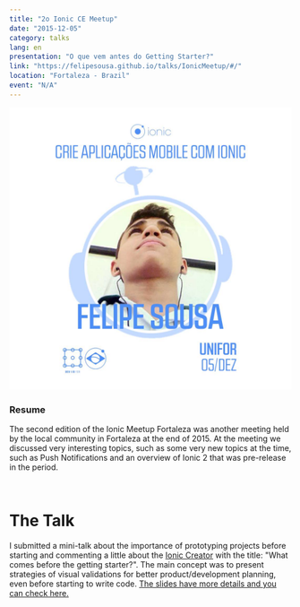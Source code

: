 ```yaml
---
title: "2o Ionic CE Meetup"
date: "2015-12-05"
category: talks
lang: en
presentation: "O que vem antes do Getting Starter?"
link: "https://felipesousa.github.io/talks/IonicMeetup/#/"
location: "Fortaleza - Brazil"
event: "N/A"
---
```


<img src="2ionicce.jpg" alt="alt" class="image" />

### Resume

The second edition of the Ionic Meetup Fortaleza was another meeting held by the local community in Fortaleza at the end of 2015. At the meeting we discussed very interesting topics, such as some very new topics at the time, such as Push Notifications and an overview of Ionic 2 that was pre-release in the period.

<br />

# The Talk

I submitted a mini-talk about the importance of prototyping projects before starting and commenting a little about the [Ionic Creator](https://creator.ionic.io/) with the title: "What comes before the getting starter?". The main concept was to present strategies of visual validations for better product/development planning, even before starting to write code. [The slides have more details and you can check here.](https://felipesousa.github.io/talks/IonicMeetup/#/)

